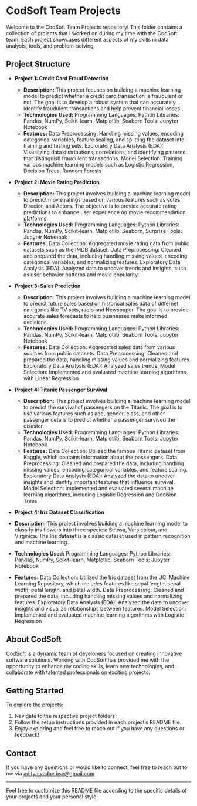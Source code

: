 # CodSoft Team Projects

Welcome to the CodSoft Team Projects repository! This folder contains a collection of projects that I worked on during my time with the CodSoft team. Each project showcases different aspects of my skills in data analysis, tools, and problem-solving.

## Project Structure

- **Project 1: Credit Card Fraud Detection**
  - **Description:** This project focuses on building a machine learning model to predict whether a credit card transaction is fraudulent or not. The goal is to develop a robust system that can accurately identify fraudulent transactions and help prevent financial losses..
  - **Technologies Used:** Programming Languages: Python
                           Libraries: Pandas, NumPy, Scikit-learn, Matplotlib, Seaborn
                           Tools: Jupyter Notebook
  - **Features:** Data Preprocessing: Handling missing values, encoding categorical variables, feature scaling, and splitting the dataset into training and testing sets.
                  Exploratory Data Analysis (EDA): Visualizing data distributions, correlations, and identifying patterns that distinguish fraudulent transactions.
                  Model Selection: Training various machine learning models such as Logistic Regression, Decision Trees, Random Forests


- **Project 2: Movie Rating Prediction**
  - **Description:** This project involves building a machine learning model to predict movie ratings based on various features such as votes, Director, and Actors. The objective is to provide accurate rating predictions to enhance user experience on movie recommendation platforms.
  - **Technologies Used:** Programming Languages: Python
                           Libraries: Pandas, NumPy, Scikit-learn, Matplotlib, Seaborn, Surprise
                           Tools: Jupyter Notebook
  - **Features:** Data Collection: Aggregated movie rating data from public datasets such as the IMDB dataset.
                 Data Preprocessing: Cleaned and prepared the data, including handling missing values, encoding categorical variables, and normalizing features.
                 Exploratory Data Analysis (EDA): Analyzed data to uncover trends and insights, such as user behavior patterns and movie popularity.

- **Project 3: Sales Prediction**
  - **Description:** This project involves building a machine learning model to predict future sales based on historical sales data of differnet categories like TV sets, radio and Newspaper. The goal is to provide accurate sales forecasts to help businesses make informed decisions.
  - **Technologies Used:** Programming Languages: Python
                           Libraries: Pandas, NumPy, Scikit-learn, Matplotlib, Seaborn
                           Tools: Jupyter Notebook
  - **Features:** Data Collection: Aggregated sales data from various sources from public datasets.
                 Data Preprocessing: Cleaned and prepared the data, handling missing values and normalizing features.
                 Exploratory Data Analysis (EDA): Analyzed sales trends.
                 Model Selection: Implemented and evaluated machine learning algorithms with Linear Regression

- **Project 4: Titanic Passenger Survival**
  - **Description:** This project involves building a machine learning model to predict the survival of passengers on the Titanic. The goal is to use various features such as age, gender, class, and other passenger details to predict whether a passenger survived the disaster.
  - **Technologies Used:** Programming Languages: Python
                           Libraries: Pandas, NumPy, Scikit-learn, Matplotlib, Seaborn
                           Tools: Jupyter Notebook
  - **Features:** Data Collection: Utilized the famous Titanic dataset from Kaggle, which contains information about the passengers.
                  Data Preprocessing: Cleaned and prepared the data, including handling missing values, encoding categorical variables, and feature scaling.
                  Exploratory Data Analysis (EDA): Analyzed the data to uncover insights and identify important features that influence survival.
                  Model Selection: Implemented and evaluated several machine learning algorithms, including:Logistic Regression and Decision Trees

- **Project 4: Iris Dataset Classification**
 - **Description:** This project involves building a machine learning model to classify iris flowers into three species: Setosa, Versicolour, and Virginica. The Iris dataset is a classic dataset used in pattern recognition and machine learning.
  - **Technologies Used:** Programming Languages: Python
                           Libraries: Pandas, NumPy, Scikit-learn, Matplotlib, Seaborn
                           Tools: Jupyter Notebook
  - **Features:** Data Collection: Utilized the Iris dataset from the UCI Machine Learning Repository, which includes features like sepal length, sepal width, petal length, and petal width.
                 Data Preprocessing: Cleaned and prepared the data, including handling missing values and normalizing features.
                 Exploratory Data Analysis (EDA): Analyzed the data to uncover insights and visualize relationships between features.
                 Model Selection: Implemented and evaluated machine learning algorithms with Logistic Regression


## About CodSoft

CodSoft is a dynamic team of developers focused on creating innovative software solutions. Working with CodSoft has provided me with the opportunity to enhance my coding skills, learn new technologies, and collaborate with talented professionals on exciting projects.

## Getting Started

To explore the projects:

1. Navigate to the respective project folders.
2. Follow the setup instructions provided in each project’s README file.
3. Enjoy exploring and feel free to reach out if you have any questions or feedback!

## Contact

If you have any questions or would like to connect, feel free to reach out to me via aditya.yadav.bse@gmail.com

---

Feel free to customize this README file according to the specific details of your projects and your personal style!
